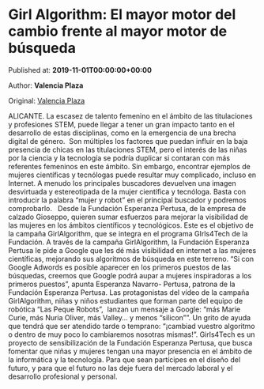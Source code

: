 
# Girl Algorithm: El mayor motor del cambio frente al mayor motor de búsqueda

Published at: **2019-11-01T00:00:00+00:00**

Author: **Valencia Plaza**

Original: [Valencia Plaza](https://valenciaplaza.com/GirlAlgorithmElmayormotordelcambiofrentealmayormotordebsqueda)

ALICANTE. La escasez de talento femenino en el ámbito de las titulaciones y profesiones STEM, puede llegar a tener un gran impacto tanto en el desarrollo de estas disciplinas, como en la emergencia de una brecha digital de género.  Son múltiples los factores que puedan influir en la baja presencia de chicas en las titulaciones STEM, pero el interés de las niñas por la ciencia y la tecnología se podría duplicar si contaran con más referentes femeninos en este ámbito.
Sin embargo, encontrar ejemplos de mujeres científicas y tecnólogas puede resultar muy complicado, incluso en Internet. A menudo los principales buscadores devuelven una imagen desvirtuada y estereotipada de la mujer científica y tecnóloga. Basta con introducir la palabra “mujer y robot” en el principal buscador y podremos comprobarlo.  
Desde la Fundación Esperanza Pertusa, de la empresa de calzado Gioseppo, quieren sumar esfuerzos para mejorar la visibilidad de las mujeres en los ámbitos científicos y tecnológicos. Este es el objetivo de la campaña GirlAlgorithm, que se integra en el programa GIrls4Tech de la Fundación.
A través de la campaña GirlAlgorithm, la Fundación Esperanza Pertusa le pide a Google que les dé más visibilidad en internet a las mujeres científicas, mejorando sus algoritmos de búsqueda en este terreno. “Si con Google Adwords es posible aparecer en los primeros puestos de las búsquedas, creemos que Google podrá aupar a mujeres inspiradoras a los primeros puestos”, apunta Esperanza Navarro- Pertusa, patrona de la Fundación Esperanza Pertusa.
Las protagonistas del vídeo de la campaña GirlAlgorithm, niñas y niños estudiantes que forman parte del equipo de robótica “Las Peque Robots”,  lanzan un mensaje a Google: “más Marie Curie, más Nuria Oliver, más Valley… y menos “silicon””. Un grito de ayuda que tendrá que ser atendido tarde o temprano: “¡cambiad vuestro algoritmo o dentro de muy poco lo cambiaremos nosotras mismas!”.
Girls4Tech es un proyecto de sensibilización de la Fundación Esperanza Pertusa, que busca fomentar que niñas y mujeres tengan una mayor presencia en el ámbito de la informática y la tecnología. Para que sean partícipes en el diseño del futuro, y para que el futuro no las deje fuera del mercado laboral y el desarrollo profesional y personal.
